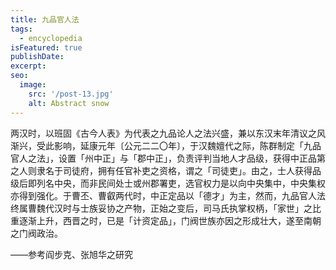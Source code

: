 ```yaml
---
title: 九品官人法
tags:
  - encyclopedia
isFeatured: true
publishDate: 
excerpt: 
seo:
  image:
    src: '/post-13.jpg'
    alt: Abstract snow
---
```


两汉时，以班固《古今人表》为代表之九品论人之法兴盛，兼以东汉末年清议之风渐兴，受此影响，延康元年〔公元二二〇年〕，于汉魏嬗代之际，陈群制定「九品官人之法」，设置「州中正」与「郡中正」，负责评判当地人才品级，获得中正品第之人则隶名于司徒府，拥有任官补吏之资格，谓之「司徒吏」。由之，士人获得品级后即列名中央，而非民间处士或州郡署吏，选官权力是以向中央集中，中央集权亦得到强化。于曹丕、曹叡两代时，中正定品以「德才」为主，然而，九品官人法终属曹魏代汉时与士族妥协之产物，正始之变后，司马氏执掌权柄，「家世」之比重逐渐上升，西晋之时，已是「计资定品」，门阀世族亦因之形成壮大，遂至南朝之门阀政治。

——参考阎步克、张旭华之研究
